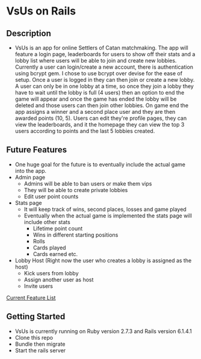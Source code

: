 # VsUs on Rails

## Description
- VsUs is an app for online Settlers of Catan matchmaking. The app will feature a login page, leaderboards for users to show off their stats and a lobby list where users will be able to join and create new lobbies. Currently a user can login/create a new account, there is authentication using bcrypt gem. I chose to use bcrypt over devise for the ease of setup. Once a user is logged in they can then join or create a new lobby. A user can only be in one lobby at a time, so once they join a lobby they have to wait until the lobby is full (4 users) then an option to end the game will appear and once the game has ended the lobby will be deleted and those users can then join other lobbies. On game end the app assigns a winner and a second place user and they are then awarded points (10, 5). Users can edit they're profile pages, they can view the leaderboards, and it the homepage they can view the top 3 users according to points and the last 5 lobbies created. 

## Future Features
- One huge goal for the future is to eventually include the actual game into the app. 
- Admin page 
  - Admins will be able to ban users or make them vips 
  - They will be able to create private lobbies 
  - Edit user point counts
- Stats page 
  - It will keep track of wins, second places, losses and game played 
  - Eventually when the actual game is implemented the stats page will include other stats
    - Lifetime point count
    - Wins in different starting positions
    - Rolls
    - Cards played
    - Cards earned etc.
- Lobby Host (Right now the user who creates a lobby is assigned as the host)
  - Kick users from lobby
  - Assign another user as host
  - Invite users

[Current Feature List](feature-list.md)

## Getting Started
- VsUs is currently running on Ruby version 2.7.3 and Rails version 6.1.4.1
- Clone this repo
- Bundle then migrate
- Start the rails server